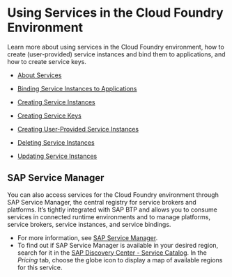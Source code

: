 <!-- loiof22029f0e7404448ab65f71ff5b0804d -->

# Using Services in the Cloud Foundry Environment

Learn more about using services in the Cloud Foundry environment, how to create \(user-provided\) service instances and bind them to applications, and how to create service keys.



-   [About Services](about-services-d1d0fc8.md)

-   [Binding Service Instances to Applications](binding-service-instances-to-applications-e98280a.md)

-   [Creating Service Instances](creating-service-instances-8221b74.md)

-   [Creating Service Keys](creating-service-keys-4514a14.md)

-   [Creating User-Provided Service Instances](creating-user-provided-service-instances-a44355e.md)

-   [Deleting Service Instances](deleting-service-instances-aa0d25a.md)

-   [Updating Service Instances](updating-service-instances-83417a5.md)




<a name="loiof22029f0e7404448ab65f71ff5b0804d__section_anv_qrg_gmb"/>

## SAP Service Manager

You can also access services for the Cloud Foundry environment through SAP Service Manager, the central registry for service brokers and platforms. It’s tightly integrated with SAP BTP and allows you to consume services in connected runtime environments and to manage platforms, service brokers, service instances, and service bindings.

-   For more information, see [SAP Service Manager](https://help.sap.com/docs/SERVICEMANAGEMENT/09cc82baadc542a688176dce601398de/3a27b85a47fc4dff99184dd5bf181e14.html?version=Cloud).
-   To find out if SAP Service Manager is available in your desired region, search for it in the [SAP Discovery Center - Service Catalog](https://discovery-center.cloud.sap/serviceCatalog/service-manager?region=all&tab=service_plan). In the *Pricing* tab, choose the globe icon to display a map of available regions for this service.

